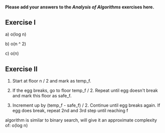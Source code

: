 #### Please add your answers to the ***Analysis of  Algorithms*** exercises here.

## Exercise I

a) o(log n)


b) o(n ^ 2)


c) o(n)

## Exercise II

1. Start at floor n / 2 and mark as temp_f.  


2. If the egg breaks, go to floor temp_f / 2.  Repeat until egg doesn't break and mark this floor as safe_f. 


3. Increment up by (temp_f - safe_f) / 2. Continue until egg breaks again. If egg does break, repeat 2nd and 3rd step until reaching f

algorithm is similar to binary search, will give it an approximate complexity of: o(log n)